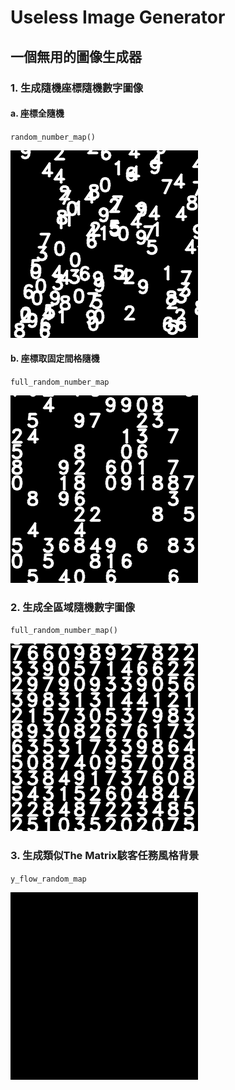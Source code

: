 # Useless Image Generator
## 一個無用的圖像生成器

### 1. 生成隨機座標隨機數字圖像

#### a. 座標全隨機
`random_number_map()`
<div><img src=data/300x300_range_random_number_map.gif></div>

#### b. 座標取固定間格隨機
`full_random_number_map`
<div><img src=data/300x300_same_range_random_number_map.gif></div>

### 2. 生成全區域隨機數字圖像
`full_random_number_map()`
<div><img src=data/300x300_full_range_random_number_map.gif></div>

### 3. 生成類似The Matrix駭客任務風格背景
`y_flow_random_map`
<div><img src=data/300x300_y_flow_random_map.gif></div>